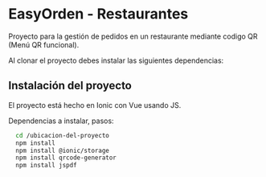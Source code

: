 # EasyOrden - Restaurantes

Proyecto para la gestión de pedidos en un restaurante mediante codigo QR (Menú QR funcional).

Al clonar el proyecto debes instalar las siguientes dependencias:



## Instalación del proyecto

El proyecto está hecho en Ionic con Vue usando JS.

Dependencias a instalar, pasos:
```bash
  cd /ubicacion-del-proyecto
  npm install
  npm install @ionic/storage
  npm install qrcode-generator
  npm install jspdf
```
